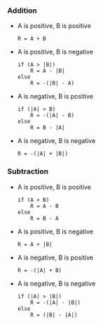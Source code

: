 ### Addition

+ A is positive, B is positive  
    ```
    R = A + B  
    ```

+ A is positive, B is negative  
    ```
    if (A > |B|)  
        R = A - |B|  
    else  
        R = -(|B| - A)  
    ```

+ A is negative, B is positive  
    ```
    if (|A| > B)  
        R = -(|A| - B)  
    else  
        R = B - |A|  
    ```

+ A is negative, B is negative  
    ```
    R = -(|A| + |B|)  
    ```

### Subtraction

+ A is positive, B is positive  
    ```
    if (A > B)  
        R = A - B  
    else  
        R = B - A  
    ```

+ A is positive, B is negative  
    ```
    R = A + |B|  
    ```

+ A is negative, B is positive  
    ```
    R = -(|A| + B)  
    ```

+ A is negative, B is negative  
    ```
    if (|A| > |B|)  
        R = -(|A| - |B|)  
    else  
        R = (|B| - |A|)  
    ```
